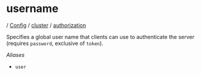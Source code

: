 # username

/ [Config](../../..) / [cluster](../..) / [authorization](..) 

Specifies a global user name that clients can use to authenticate
the server (requires `password`, exclusive of `token`).

*Aliases*
- `user`

